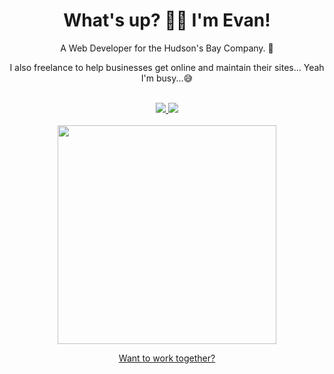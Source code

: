 <h1 align="center">
  What's up? 👋🏻 I'm Evan!
</h1>

<div align="center">
  A Web Developer for the Hudson's Bay Company. 🍁

  <br>
  
  I also freelance to help businesses get online and maintain their sites... Yeah I'm busy...😅
</div>

<br>

<div align="center">
  <a href="https://www.linkedin.com/in/evan-marshall-dev/">
    <img src="https://img.shields.io/badge/linkedin-%230077B5.svg?&style=for-the-badge&logo=linkedin&logoColor=white" />
  </a>

  <a href="https://github.com/evanmarshall-dev">
    <img src="https://img.shields.io/badge/github-181717.svg?&style=for-the-badge&logo=github&logoColor=white" />
  </a>
</div>

<br>

<div align="center">
  <a href="#"><img src="https://github-readme-stats.vercel.app/api?username=evanmarshall-dev&show_icons=true&count_private=true&theme=dark" width="350"></a>

  <br>

  [Want to work together?](https://www.evanmarshall.dev)
</div>
